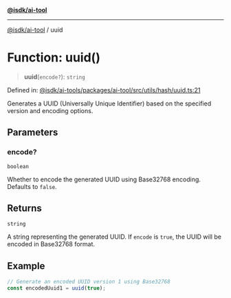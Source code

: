 [**@isdk/ai-tool**](../README.md)

***

[@isdk/ai-tool](../globals.md) / uuid

# Function: uuid()

> **uuid**(`encode?`): `string`

Defined in: [@isdk/ai-tools/packages/ai-tool/src/utils/hash/uuid.ts:21](https://github.com/isdk/ai-tool.js/blob/d0765f898f217d97c57c6949502b4a7bef5dce5e/src/utils/hash/uuid.ts#L21)

Generates a UUID (Universally Unique Identifier) based on the specified version and encoding options.

## Parameters

### encode?

`boolean`

Whether to encode the generated UUID using Base32768 encoding. Defaults to `false`.

## Returns

`string`

A string representing the generated UUID. If `encode` is `true`, the UUID will be encoded in Base32768 format.

## Example

```ts
// Generate an encoded UUID version 1 using Base32768
const encodedUuid1 = uuid(true);
```
